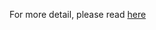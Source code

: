 For more detail, please read [here](http://tirthalpatel.blogspot.in/2014/01/oop-design-part-1-fundamentals.html)